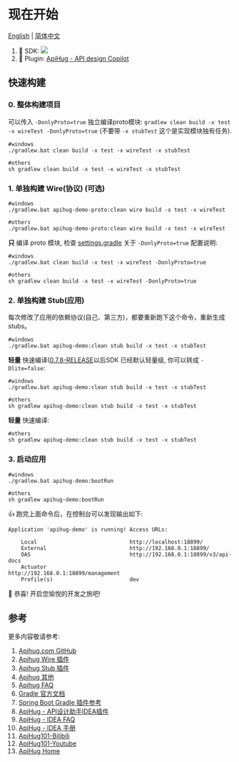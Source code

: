 # 现在开始

[English](./README.md) | [简体中文](./README_cn.md)

1. 💝 SDK: <a target="_blank" href="https://search.maven.org/artifact/com.apihug/it-bom"><img src="https://img.shields.io/maven-central/v/com.apihug/it-bom.svg" /></a>
2. 💝 Plugin: [ApiHug - API design Copilot](https://plugins.jetbrains.com/plugin/23534-apihug--api-design-copilot)

## 快速构建

### 0. 整体构建项目

可以传入 `-DonlyProto=true` 独立编译proto模块: `gradlew clean build -x test -x wireTest -DonlyProto=true` (不要带 `-x stubTest` 这个是实现模块独有任务). 

```shell - windows
#windows
./gradlew.bat clean build -x test -x wireTest -x stubTest
```

```shell - others
#others
sh gradlew clean build -x test -x wireTest -x stubTest
```

### 1. 单独构建 Wire(协议) (可选)

```shell - windows
#windows
./gradlew.bat apihug-demo-proto:clean wire build -x test -x wireTest
```
```shell - others
#others
./gradlew.bat apihug-demo-proto:clean wire build -x test -x wireTest
```

**只** 编译 proto 模块, 检查 [settings.gradle](settings.gradle) 关于 `-DonlyProto=true` 配置说明:

```shell - windows
#windows
./gradlew.bat clean build -x test -x wireTest -DonlyProto=true
```

```shell - others
#others
sh gradlew clean build -x test -x wireTest -DonlyProto=true
```

### 2. 单独构建 Stub(应用)

每次修改了应用的依赖协议(自己、第三方)，都要重新跑下这个命令，重新生成 stubs。


```shell - windows
#windows
./gradlew.bat apihug-demo:clean stub build -x test -x stubTest
```

**轻量** 快速编译([0.7.8-RELEASE](https://gitee.com/dearxuecom/apihug.com/blob/master/docs/framework/versions/0.7.8_cn.md)以后SDK 已经默认轻量级, 你可以转成 `-Dlite=false`:

```shell - windows
#windows
./gradlew.bat apihug-demo:clean stub build -x test -x stubTest 
```

```shell - others
#others
sh gradlew apihug-demo:clean stub build -x test -x stubTest
```

**轻量** 快速编译:

```shell - others
#others
sh gradlew apihug-demo:clean stub build -x test -x stubTest
```

### 3. 启动应用

```shell - windows
#windows
./gradlew.bat apihug-demo:bootRun
``` 
```shell - others
#others
sh gradlew apihug-demo:bootRun
``` 

👍 跑完上面命令后，在控制台可以发现输出如下:

```shell
Application 'apihug-demo' is running! Access URLs:

	Local                             http://localhost:18899/                                         
	External                          http://192.168.0.1:18899/                                        
	OAS                               http://192.168.0.1:18899/v3/api-docs                             
	Actuator                          http://192.168.0.1:18899/management                              
	Profile(s)                        dev    
```

🥳 恭喜! 开启您愉悦的开发之旅吧!

## 参考

更多内容敬请参考:

1. [Apihug.com GitHub](https://github.com/apihug/apihug.com/)
2. [Apihug Wire 插件](https://github.com/apihug/apihug.com/blob/master/docs/handbook/004_dsl_implement_wire.md)
3. [Apihug Stub 插件](https://github.com/apihug/apihug.com/blob/master/docs/handbook/005_dsl_implement_stub.md)
4. [Apihug 其他](https://github.com/apihug/apihug.com/blob/master/docs/handbook/099_trivial.md)
5. [Apihug FAQ](https://github.com/apihug/apihug.com/blob/master/docs/handbook/999_faq.md)
6. [Gradle 官方文档](https://docs.gradle.org)
7. [Spring Boot Gradle 插件参考](https://docs.spring.io/spring-boot/docs/3.2.0/gradle-plugin/reference/html/)
8. [ApiHug - API设计助手IDEA插件](https://plugins.jetbrains.com/plugin/23534-apihug--api-design-copilot)
9. [ApiHug - IDEA FAQ](https://github.com/apihug/apihug.com/blob/master/docs/IDE/999_FAQ.md)
10. [ApiHug - IDEA 手册](https://github.com/apihug/apihug.com/blob/master/docs/IDE/README.md)
11. [ApiHug101-Bilibili](https://www.bilibili.com/video/BV1KK421k7J8/)
12. [ApiHug101-Youtube](https://youtube.com/@ApiHug?si=C1yw0poHA01zbmyj)
13. [ApiHug Home](https://apihug.github.io)